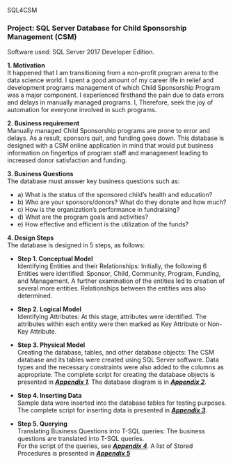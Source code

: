 SQL4CSM
### Project: 	SQL Server Database for Child Sponsorship Management (CSM)
Software used: 	SQL Server 2017 Developer Edition.<br />

<b>1.	Motivation</b> <br />
It happened that I am transitioning from a non-profit program arena to the data science world. I spent a good amount of my career life in relief and development programs management of which Child Sponsorship Program was a major component. I experienced firsthand the pain due to data errors and delays in manually managed programs. I, Therefore, seek the joy of automation for everyone involved in such programs.<br />

<b>2.	Business requirement</b> <br /> 
Manually managed Child Sponsorship programs are prone to error and delays. As a result, sponsors quit, and funding goes down. This database is designed with a CSM online application in mind that would put business information on fingertips of program staff and management leading to increased donor satisfaction and funding. <br />

<b>3.	Business Questions</b> <br /> 
The database must answer key business questions such as:<br />
- a) What is the status of the sponsored child’s health and education?<br />
- b) Who are your sponsors/donors? What do they donate and how much?<br />
- c) How is the organization’s performance in fundraising?<br />
- d) What are the program goals and activities?<br />
- e) How effective and efficient is the utilization of the funds?<br />

<b>4.	Design Steps</b> <br /> The database is designed in 5 steps, as follows:<br />

- <b>Step 1. Conceptual Model </b> <br /> Identifying Entities and their Relationships: Initially, the following 6 Entities were identified: Sponsor, Child, Community, Program, Funding, and Management. A further examination of the entities led to creation of several more entities. Relationships between the entities was also determined.<br />

- <b>Step 2. Logical Model </b> <br /> Identifying Attributes: At this stage, attributes were identified. The attributes within each entity were then marked as Key Attribute or Non-Key Attribute.<br />

- <b>Step 3. Physical Model </b> <br /> Creating the database, tables, and other database objects: The CSM database and its tables were created using SQL Server software. Data types and the necessary constraints were also added to the columns as appropriate. The complete script for creating the database objects is presented in <b>*[Appendix 1](https://github.com/tsegayeh/SQL4CSM/blob/main/Appendix%201.%20Create%20Database%2C%20Tables.sql)*</b>.
The database diagram is in <b>*[Appendix 2](https://github.com/tsegayeh/SQL4CSM/blob/main/Appendix%202.%20Database%20Diagram.PNG)*</b>.<br />

- <b>Step 4. Inserting Data </b> <br /> Sample data were inserted into the database tables for testing purposes. <br />
The complete script for inserting data is presented in <b>*[Appendix 3](https://github.com/tsegayeh/SQL4CSM/blob/main/Appendix%203.%20Inserting%20Sample%20Data.sql)*</b>. <br />

- <b>Step 5. Querying</b> <br /> Translating Business Questions into T-SQL queries: The business questions are translated into T-SQL queries. <br />
For the script of the queries, see <b>*[Appendix 4](https://github.com/tsegayeh/SQL4CSM/blob/main/Appendix%204.%20Developing%20Queries.sql)*</b>. A list of Stored Procedures is presented in <b>*[Appendix 5](https://github.com/tsegayeh/SQL4CSM/blob/main/Appendix%205.%20Answering%20Business%20Questions.sql)</b>*
